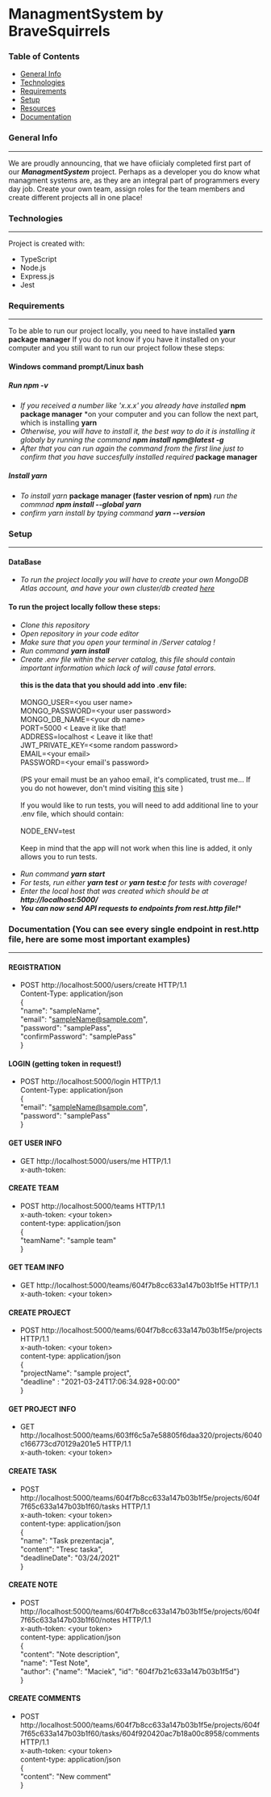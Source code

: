 # ManagmentSystem by BraveSquirrels



### Table of Contents
* [General Info](#generalinfo)
* [Technologies](#technologies)
* [Requirements](#requirements)
* [Setup](#setup)
* [Resources](#resources)
* [Documentation](#documentation)


### General Info
-----------------
We are proudly announcing, that we have ofiicialy completed first part of our **_ManagmentSystem_** project. Perhaps as a developer you do know what managment systems are, as they are an integral part of programmers every day job.
Create your own team, assign roles for the team members and create different projects all in one place! 

### Technologies
-----------------
Project is created with:
* TypeScript
* Node.js
* Express.js
* Jest

### Requirements
-----------------
To be able to run our project locally, you need to have installed **yarn package manager**
If you do not know if you have it installed on your computer and you still want to run our project follow these steps:

#### Windows command prompt/Linux bash

##### Run *npm -v*
* *If you received a number like 'x.x.x' you already have installed* **npm package manager** *on your computer and you can follow the next part, which is installing **yarn**
* *Otherwise, you will have to install it, the best way to do it is installing it globaly by running the command **npm install npm@latest -g***
* *After that you can run again the command from the first line just to confirm that you have succesfully installed required* **package manager**
##### Install yarn
* *To install yarn* **package manager (faster vesrion of npm)** *run the commnad **npm install --global yarn***
* *confirm yarn install by tpying command **yarn --version***

### Setup
-----------------
#### DataBase
* *To run the project locally you will have to create your own MongoDB Atlas account, and have your own cluster/db created* <a href="https://www.mongodb.com/cloud/atlas/register">*here*</a>
#### To run the project locally follow these steps:
* *Clone this repository*
* *Open repository in your code editor*
* *Make sure that you open your terminal in /Server catalog !*
* *Run command **yarn install***
* *Create .env file within the server catalog, this file should contain important information which lack of will cause fatal errors.*</br></br>
**this is the data that you should add into .env file:**</br></br>
MONGO_USER=\<you user name></br>
MONGO_PASSWORD=\<your user password></br>
MONGO_DB_NAME=\<your db name></br>
PORT=5000 < Leave it like that!</br>
ADDRESS=localhost < Leave it like that!</br>
JWT_PRIVATE_KEY=\<some random password></br>
EMAIL=\<your email></br>
PASSWORD=\<your email's password></br></br>
(PS your email must be an yahoo email, it's complicated, trust me... If you do not however, don't mind visiting <a href="https://nodemailer.com/about/">this</a> site )</br></br>
If you would like to run tests, you will need to add additional line to your .env file, which should contain:</br></br>
NODE_ENV=test</br></br>
Keep in mind that the app will not work when this line is added, it only allows you to run tests.</br></br>
* *Run command **yarn start***
* *For tests, run either **yarn test** or **yarn test:c** for tests with coverage!*
* *Enter the local host that was created which should be at **http://localhost:5000/***
* **_You can now send API requests to endpoints from rest.http file!_***

### Documentation (You can see every single endpoint in rest.http file, here are some most important examples)
-----------------
#### REGISTRATION
* POST http://localhost:5000/users/create HTTP/1.1</br>
Content-Type: application/json</br>
{</br>
    "name": "sampleName",</br>
    "email": "sampleName@sample.com",</br>
    "password": "samplePass",</br>
    "confirmPassword": "samplePass"</br>
}</br>
#### LOGIN (getting token in request!)
* POST http://localhost:5000/login HTTP/1.1</br>
Content-Type: application/json</br>
{</br>
    "email": "sampleName@sample.com",</br>
    "password": "samplePass"</br>
}</br>
#### GET USER INFO
* GET http://localhost:5000/users/me HTTP/1.1</br>
x-auth-token: <your token></br>
#### CREATE TEAM
* POST http://localhost:5000/teams HTTP/1.1</br>
x-auth-token: \<your token></br>
content-type: application/json</br>
{</br>
    "teamName": "sample team"</br>
}</br>
#### GET TEAM INFO
* GET http://localhost:5000/teams/604f7b8cc633a147b03b1f5e HTTP/1.1</br>
x-auth-token: \<your token></br>
#### CREATE PROJECT
* POST http://localhost:5000/teams/604f7b8cc633a147b03b1f5e/projects HTTP/1.1</br>
x-auth-token: \<your token></br>
content-type: application/json</br>
{</br>
    "projectName": "sample project",</br>
    "deadline" : "2021-03-24T17:06:34.928+00:00"</br>
}</br>
#### GET PROJECT INFO
* GET http://localhost:5000/teams/603ff6c5a7e58805f6daa320/projects/6040c166773cd70129a201e5 HTTP/1.1 </br>
x-auth-token: \<your token></br>
#### CREATE TASK
* POST http://localhost:5000/teams/604f7b8cc633a147b03b1f5e/projects/604f7f65c633a147b03b1f60/tasks HTTP/1.1</br>
x-auth-token: \<your token></br>
content-type: application/json</br>
{</br>
    "name": "Task prezentacja",</br>
    "content": "Tresc taska",</br>
    "deadlineDate": "03/24/2021"</br>
}</br>
#### CREATE NOTE
* POST http://localhost:5000/teams/604f7b8cc633a147b03b1f5e/projects/604f7f65c633a147b03b1f60/notes HTTP/1.1</br>
x-auth-token: \<your token></br>
content-type: application/json</br>
{   </br>
    "content": "Note description",</br>
    "name": "Test Note",</br>
    "author": {"name": "Maciek", "id": "604f7b21c633a147b03b1f5d"}</br>
}</br>
#### CREATE COMMENTS
* POST http://localhost:5000/teams/604f7b8cc633a147b03b1f5e/projects/604f7f65c633a147b03b1f60/tasks/604f920420ac7b18a00c8958/comments HTTP/1.1</br>
x-auth-token: \<your token></br>
content-type: application/json</br>
{</br>
    "content": "New comment"</br>
}</br>
